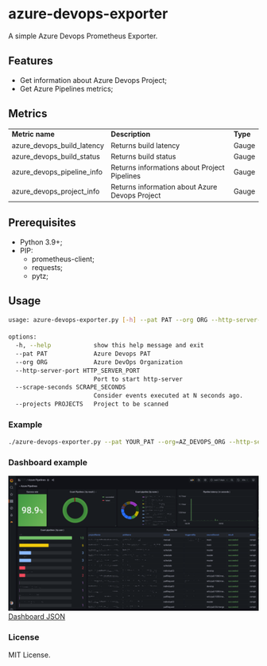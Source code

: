 # azure-devops-exporter
A simple Azure Devops Prometheus Exporter.

## Features
- Get information about Azure Devops Project;
- Get Azure Pipelines metrics;

## Metrics
<table>
<tr><td><b>Metric name</b></td><td><b>Description</b></td><td><b>Type</b></td></tr>
<tr><td>azure_devops_build_latency</td><td>Returns build latency</td><td>Gauge</td></tr>
<tr><td>azure_devops_build_status</td><td>Returns build status</td><td>Gauge</td></tr>
<tr><td>azure_devops_pipeline_info</td><td>Returns informations about Project Pipelines </td><td>Gauge</td></tr>
<tr><td>azure_devops_project_info</td><td>Returns information about Azure Devops Project</td><td>Gauge</td></tr>
</table>

## Prerequisites
- Python 3.9+;
- PIP:
  - prometheus-client;
  - requests;
  - pytz;

## Usage
```bash
usage: azure-devops-exporter.py [-h] --pat PAT --org ORG --http-server-port HTTP_SERVER_PORT --scrape-seconds SCRAPE_SECONDS --projects PROJECTS

options:
  -h, --help            show this help message and exit
  --pat PAT             Azure Devops PAT
  --org ORG             Azure DevOps Organization
  --http-server-port HTTP_SERVER_PORT
                        Port to start http-server
  --scrape-seconds SCRAPE_SECONDS
                        Consider events executed at N seconds ago.
  --projects PROJECTS   Project to be scanned
```

### Example
```bash
./azure-devops-exporter.py --pat YOUR_PAT --org=AZ_DEVOPS_ORG --http-server-port=9186 --scrape-seconds=300 --projects="PROJECT_ID_X,PROJECT_ID_Y, PROJECT_ID_Z"
```

### Dashboard example

<img src="grafana/azure-pipelines-dashboard.png">
<a href="grafana/azure-pipelines-dashboard.json">Dashboard JSON</a>

### License

MIT License.